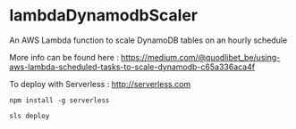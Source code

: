 # lambdaDynamodbScaler
An AWS Lambda function to scale DynamoDB tables on an hourly schedule


More info can be found here : https://medium.com/@quodlibet_be/using-aws-lambda-scheduled-tasks-to-scale-dynamodb-c65a336aca4f



To deploy with Serverless : http://serverless.com

    npm install -g serverless  

    sls deploy
  
  
  
  